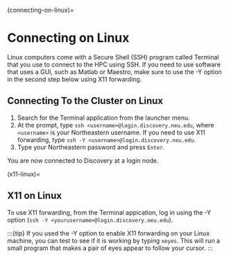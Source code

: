 (connecting-on-linux)=
# Connecting on Linux

Linux computers come with a Secure Shell (SSH) program called Terminal that you use to connect to the HPC using SSH. If you need to use software that uses a GUI, such as Matlab or Maestro, make sure to use the -Y option in the second step below using X11 forwarding.

## Connecting To the Cluster on Linux

1. Search for the Terminal application from the launcher menu.
1. At the prompt, type `ssh <username>@login.discovery.neu.edu`, where `<username>` is your Northeastern username. If you need to use X11 forwarding, type `ssh -Y <username>@login.discovery.neu.edu`.
1. Type your Northeastern password and press `Enter`.

You are now connected to Discovery at a login node.

(x11-linux)=
## X11 on Linux
To use X11 forwarding, from the Terminal appication, log in using the -Y option (`ssh -Y <yourusername>@login.discovery.neu.edu`).

:::{tip}
If you used the -Y option to enable X11 forwarding on your Linux machine, you can test to see if it is working by typing `xeyes`. This will run a small program that makes a pair of eyes appear to follow your cursor.
:::
